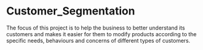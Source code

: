 # Customer_Segmentation
The focus of this project is to help the business to better understand its customers and makes it easier for them to modify products according to the specific needs, behaviours and concerns of different types of customers.
